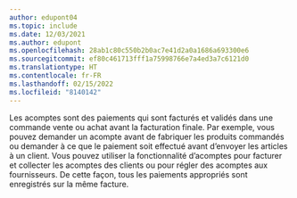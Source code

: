 ```yaml
---
author: edupont04
ms.topic: include
ms.date: 12/03/2021
ms.author: edupont
ms.openlocfilehash: 28ab1c80c550b2b0ac7e41d2a0a1686a693300e6
ms.sourcegitcommit: ef80c461713fff1a75998766e7a4ed3a7c6121d0
ms.translationtype: HT
ms.contentlocale: fr-FR
ms.lasthandoff: 02/15/2022
ms.locfileid: "8140142"
---
```

Les acomptes sont des paiements qui sont facturés et validés dans une commande vente ou achat avant la facturation finale. Par exemple, vous pouvez demander un acompte avant de fabriquer les produits commandés ou demander à ce que le paiement soit effectué avant d’envoyer les articles à un client. Vous pouvez utiliser la fonctionnalité d’acomptes pour facturer et collecter les acomptes des clients ou pour régler des acomptes aux fournisseurs. De cette façon, tous les paiements appropriés sont enregistrés sur la même facture.  
